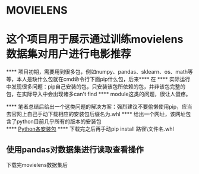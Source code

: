 # MOVIELENS
# 这个项目用于展示通过训练movielens数据集对用户进行电影推荐
**** 项目初期，需要用到很多包，例如numpy、pandas、sklearn、os、math等等，本人是缺什么包就在cmd命令行下面pip什么包，后来**** 在
**** 实际运行中发现很多问题：pip自己安装的包，只安装该包所依赖的包，并非该包完整的包，在实际导入中会出现诸多can't find **** module这类的问题，很让人蛋疼。

**** 笔者总结后给出一个这类问题的解决方案：强烈建议不要偷懒使用pip，应当去官网上自己手动下载相应的安装包后缀名为.whl
**** 给出一个网址，该网址包含了python目前几乎所有的版本的安装包  
**** [Python各安装包](https://www.lfd.uci.edu/~gohlke/pythonlibs/#numpy "Python安装包")
**** 下载完之后再手动pip install 路径\文件名.whl
##  使用pandas对数据集进行读取查看操作
下载完movielens数据集后




